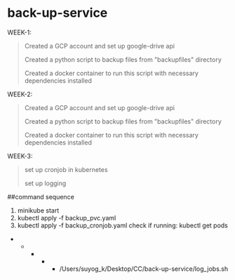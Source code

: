 # back-up-service


WEEK-1:

>Created a GCP account and set up google-drive api
>
>Created a python script to backup files from "backupfiles" directory
>
>Created a docker container to run this script with necessary dependencies installed


WEEK-2:

>Created a GCP account and set up google-drive api
>
>Created a python script to backup files from "backupfiles" directory
>
>Created a docker container to run this script with necessary dependencies installed

WEEK-3:

>set up cronjob in kubernetes
>
>set up logging

##command sequence
1. minikube start
2. kubectl apply -f backup_pvc.yaml
3. kubectl apply -f backup_cronjob.yaml
check if running:
kubectl get pods


* * * * * /Users/suyog_k/Desktop/CC/back-up-service/log_jobs.sh
